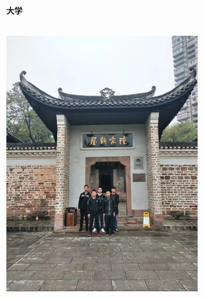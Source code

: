 ## 大学

<div v-for="(item, index) in pictures">
  <br/>
  <img :src="`http://${item.path}`" style="width:600px" >
</div>
<img src="./imgs/1.png" style="width:600px" >

<script>
  import axios from 'axios';
  export default {
    data() {
      return {
        pictures: [],
      }
    },
    created() {
      axios.get('http://localhost:8080/file/pictures')
        .then(res => {
          this.pictures = res.data
        })
        .catch(error => {
        })
    }
}
</script>